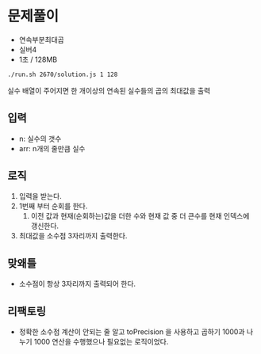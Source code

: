 # 문제풀이

- 연속부분최대곱
- 실버4
- 1초 / 128MB

```bash
./run.sh 2670/solution.js 1 128
```

실수 배열이 주어지면 한 개이상의 연속된 실수들의 곱의 최대값을 출력

## 입력

- n: 실수의 갯수
- arr: n개의 줄만큼 실수

## 로직

1. 입력을 받는다.
2. 1번째 부터 순회를 한다.
    1. 이전 값과 현재(순회하는)값을 더한 수와 현재 값 중 더 큰수를 현재 인덱스에 갱신한다.
3. 최대값을 소수점 3자리까지 출력한다.

## 맞왜틀

- 소수점이 항상 3자리까지 출력되어 한다.

## 리팩토링

- 정확한 소수점 계산이 안되는 줄 알고 toPrecision 을 사용하고  곱하기 1000과 나누기 1000 연산을 수행했으나 필요없는 로직이었다.
